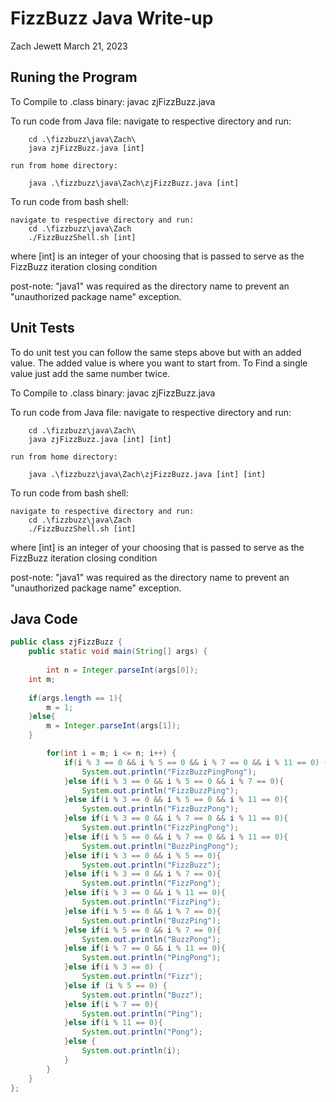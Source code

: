# FizzBuzz Java Write-up #
Zach Jewett March 21, 2023

## Runing the Program ##
To Compile to .class binary:
    javac zjFizzBuzz.java

To run code from Java file:
    navigate to respective directory and run:
    
        cd .\fizzbuzz\java\Zach\
        java zjFizzBuzz.java [int]

    run from home directory:

        java .\fizzbuzz\java\Zach\zjFizzBuzz.java [int]


To run code from bash shell:

    navigate to respective directory and run:
        cd .\fizzbuzz\java\Zach
        ./FizzBuzzShell.sh [int]

where [int] is an integer of your choosing that is passed to serve
as the FizzBuzz iteration closing condition


post-note: "java1" was required as the directory name to prevent an
"unauthorized package name" exception.

## Unit Tests ##

To do unit test you can follow the same steps above but with an added value.
The added value is where you want to start from. To Find a single value just add the same number twice.

To Compile to .class binary:
    javac zjFizzBuzz.java

To run code from Java file:
    navigate to respective directory and run:
    
        cd .\fizzbuzz\java\Zach\
        java zjFizzBuzz.java [int] [int]

    run from home directory:

        java .\fizzbuzz\java\Zach\zjFizzBuzz.java [int] [int]


To run code from bash shell:

    navigate to respective directory and run:
        cd .\fizzbuzz\java\Zach
        ./FizzBuzzShell.sh [int]

where [int] is an integer of your choosing that is passed to serve
as the FizzBuzz iteration closing condition


post-note: "java1" was required as the directory name to prevent an
"unauthorized package name" exception.

## Java Code ##

```java
public class zjFizzBuzz {
    public static void main(String[] args) {
        
        int n = Integer.parseInt(args[0]); 
	int m;
	
	if(args.length == 1){
		m = 1;
	}else{
		m = Integer.parseInt(args[1]);
	}

        for(int i = m; i <= n; i++) {
            if(i % 3 == 0 && i % 5 == 0 && i % 7 == 0 && i % 11 == 0) {
                System.out.println("FizzBuzzPingPong");
            }else if(i % 3 == 0 && i % 5 == 0 && i % 7 == 0){
                System.out.println("FizzBuzzPing");
            }else if(i % 3 == 0 && i % 5 == 0 && i % 11 == 0){
                System.out.println("FizzBuzzPong");
            }else if(i % 3 == 0 && i % 7 == 0 && i % 11 == 0){
                System.out.println("FizzPingPong");
            }else if(i % 5 == 0 && i % 7 == 0 && i % 11 == 0){
                System.out.println("BuzzPingPong");
            }else if(i % 3 == 0 && i % 5 == 0){
                System.out.println("FizzBuzz");
            }else if(i % 3 == 0 && i % 7 == 0){
                System.out.println("FizzPong");
            }else if(i % 3 == 0 && i % 11 == 0){
                System.out.println("FizzPing");
            }else if(i % 5 == 0 && i % 7 == 0){
                System.out.println("BuzzPing");
            }else if(i % 5 == 0 && i % 7 == 0){
                System.out.println("BuzzPong");
            }else if(i % 7 == 0 && i % 11 == 0){
                System.out.println("PingPong");
            }else if(i % 3 == 0) {
                System.out.println("Fizz");
            }else if (i % 5 == 0) {
                System.out.println("Buzz");
            }else if(i % 7 == 0){
                System.out.println("Ping");
            }else if(i % 11 == 0){
                System.out.println("Pong");
            }else {
                System.out.println(i);
            }
        }
    }
};
```

